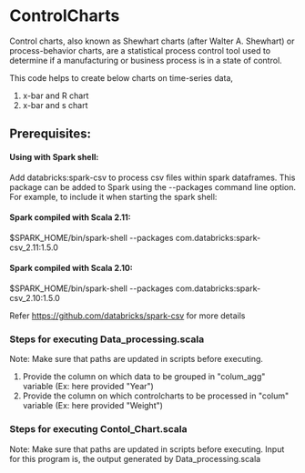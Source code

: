 # ControlCharts

Control charts, also known as Shewhart charts (after Walter A. Shewhart) or process-behavior charts, are a statistical process control tool used to determine if a manufacturing or business process is in a state of control.

This code helps to create below charts on time-series data, 
1. x-bar and R chart
2. x-bar and s chart 

## Prerequisites:
#### Using with Spark shell: 
Add databricks:spark-csv to process csv files within spark dataframes. This package can be added to Spark using the --packages command line option. For example, to include it when starting the spark shell:

#### Spark compiled with Scala 2.11:

$SPARK_HOME/bin/spark-shell --packages com.databricks:spark-csv_2.11:1.5.0

#### Spark compiled with Scala 2.10:

$SPARK_HOME/bin/spark-shell --packages com.databricks:spark-csv_2.10:1.5.0

Refer https://github.com/databricks/spark-csv for more details

### Steps for executing Data_processing.scala

Note: Make sure that paths are updated in scripts before executing.
1. Provide the column on which data to be grouped in "colum_agg" variable (Ex: here provided "Year")
2. Provide the column on which controlcharts to be processed in "colum" variable (Ex: here provided "Weight")

### Steps for executing Contol_Chart.scala
Note: Make sure that paths are updated in scripts before executing.
Input for this program is, the output generated by Data_processing.scala
